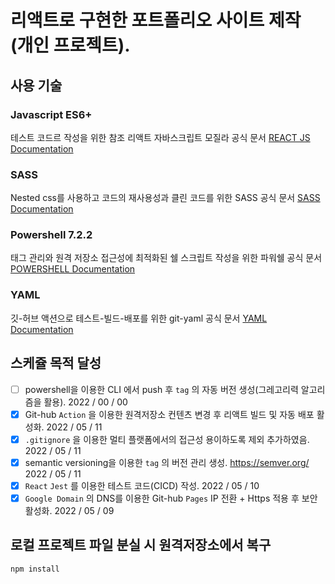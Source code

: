 # 리액트로 구현한 포트폴리오 사이트 제작 (개인 프로젝트).

## 사용 기술

### Javascript ES6+

테스트 코드르 작성을 위한 참조 리액트 자바스크립트 모질라 공식 문서 [REACT JS Documentation](https://developer.mozilla.org/en-US/docs/Learn/Tools_and_testing/Client-side_JavaScript_frameworks/React_getting_started)

### SASS

Nested css를 사용하고 코드의 재사용성과 클린 코드를 위한 SASS 공식 문서 [SASS Documentation](https://sass-lang.com/documentation)

### Powershell 7.2.2

태그 관리와 원격 저장소 접근성에 최적화된 쉘 스크립트 작성을 위한 파워쉘 공식 문서 [POWERSHELL Documentation](https://docs.microsoft.com/en-us/powershell/scripting/install/installing-powershell-on-windows?view=powershell-7.2)

### YAML

깃-허브 액션으로 테스트-빌드-배포를 위한 git-yaml 공식 문서 [YAML Documentation](https://docs.github.com/en/actions/quickstart)

## 스케쥴 목적 달성 

- [ ] powershell을 이용한 CLI 에서 push 후 `tag` 의 자동 버전 생성(그레고리력 알고리즘을 활용). 2022 / 00 / 00
- [x] Git-hub `Action` 을 이용한 원격저장소 컨텐츠 변경 후 리액트 빌드 및 자동 배포 활성화. 2022 / 05 / 11 
- [x] `.gitignore` 을 이용한 멀티 플랫폼에서의 접근성 용이하도록 제외 추가하였음.  2022 / 05 / 11
- [x] semantic versioning을 이용한 `tag` 의 버전 관리 생성. https://semver.org/ 2022 / 05 / 11
- [x] `React` `Jest` 를 이용한 테스트 코드(CICD) 작성. 2022 / 05 / 10
- [x] `Google Domain` 의 DNS를 이용한 Git-hub `Pages` IP 전환 + Https 적용 후 보안 활성화. 2022 / 05 / 09

## 로컬 프로젝트 파일 분실 시 원격저장소에서 복구
```powershell 
npm install
```